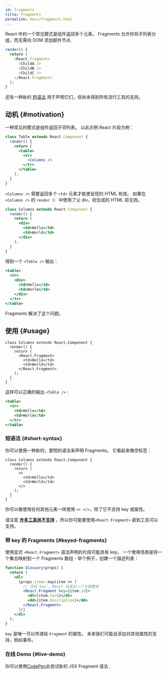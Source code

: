 ```yaml
---
id: fragments
title: Fragments
permalink: docs/fragments.html
---
```


React 中的一个常见模式是组件返回多个元素。 Fragments 允许你将子列表分组，而无需向 DOM 添加额外节点.

```js
render() {
  return (
    <React.Fragment>
      <ChildA />
      <ChildB />
      <ChildC />
    </React.Fragment>
  );
}
```

还有一种新的 [短语法](#short-syntax) 用于声明它们，但尚未得到所有流行工具的支持。

## 动机 {#motivation}

一种常见的模式是组件返回子项列表。 以此示例 React 片段为例：

```jsx
class Table extends React.Component {
  render() {
    return (
      <table>
        <tr>
          <Columns />
        </tr>
      </table>
    );
  }
}
```

`<Columns />` 需要返回多个 `<td>` 元素才能使呈现的 HTML 有效。 如果在 `<Columns />` 的 `render（）` 中使用了父 div，则生成的 HTML 将无效。

```jsx
class Columns extends React.Component {
  render() {
    return (
      <div>
        <td>Hello</td>
        <td>World</td>
      </div>
    );
  }
}
```

得到一个 `<Table />` 输出：

```jsx
<table>
  <tr>
    <div>
      <td>Hello</td>
      <td>World</td>
    </div>
  </tr>
</table>
```

Fragments 解决了这个问题。

## 使用 {#usage}

```jsx{4,7}
class Columns extends React.Component {
  render() {
    return (
      <React.Fragment>
        <td>Hello</td>
        <td>World</td>
      </React.Fragment>
    );
  }
}
```

这样可以正确的输出 `<Table />` :

```jsx
<table>
  <tr>
    <td>Hello</td>
    <td>World</td>
  </tr>
</table>
```

### 短语法 {#short-syntax}

你可以使用一种新的，更短的语法来声明 Fragments。 它看起来像空标签：

```jsx{4,7}
class Columns extends React.Component {
  render() {
    return (
      <>
        <td>Hello</td>
        <td>World</td>
      </>
    );
  }
}
```

你可以像使用任何其他元素一样使用 `<> </>`，除了它不支持 key 或属性。

请注意 **[许多工具尚不支持](/blog/2017/11/28/react-v16.2.0-fragment-support.html#support-for-fragment-syntax)** ，所以你可能要使用`<React.Fragment>` 直到工具可以支持。

### 带 key 的 Fragments {#keyed-fragments}

使用显式 `<React.Fragment>` 语法声明的片段可能具有 key。 一个使用场景是将一个集合映射到一个 Fragments 数组 - 举个例子，创建一个描述列表：

```jsx
function Glossary(props) {
  return (
    <dl>
      {props.items.map(item => (
        // 没有`key`，React 会发出一个关键警告
        <React.Fragment key={item.id}>
          <dt>{item.term}</dt>
          <dd>{item.description}</dd>
        </React.Fragment>
      ))}
    </dl>
  );
}
```

`key` 是唯一可以传递给 `Fragment` 的属性。 未来我们可能会添加对其他属性的支持，例如事件。

### 在线 Demo {#live-demo}

你可以使用[CodePen](https://codepen.io/reactjs/pen/VrEbjE?editors=1000)此尝试新的 JSX Fragment 语法 .
